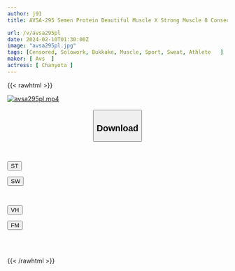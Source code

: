 ```yaml
---
author: j91
title: AVSA-295 Semen Protein Beautiful Muscle X Strong Muscle 8 Consecutive Blowjobs, 10 Follow-up Sex, Endless Obscene Training With Lots Of Bukkake! Chanyota

url: /v/avsa295pl
date: 2024-02-10T01:30:00Z
image: "avsa295pl.jpg"
tags: [Censored, Solowork, Bukkake, Muscle, Sport, Sweat, Athlete	]
maker: [ Avs  ]
actress: [ Chanyota ]
---
```



{{< rawhtml >}}

<div class="video" data-videoid="o2ADXbmbXOiJBpK">
    <a href="javascript:;">
        <img src="/v/avsa295pl/avsa295pl.jpg" width="WIDTH" height="HEIGHT" alt="avsa295pl.mp4" loading="lazy">
    </a>
</div>

<script type="text/javascript" src="https://j91.asia/asset/on-demand-st.js"></script>

<br>
  <link rel="stylesheet" href="https://j91.asia/asset/bs5.css">
  
  <center>
  <button class="btn btn-primary" type="button" data-bs-toggle="collapse" data-bs-target=".multi-collapse" aria-expanded="false" aria-controls="multiCollapseExample1 multiCollapseExample2"><h2>Download</h2></button></center>
</p>
<div class="row">
  <div class="col">
    <div class="collapse multi-collapse" id="multiCollapseExample1">
      <div class="card card-body">
	      	      <br>
<div class="buttons">  
<p><a href="https://streamtape.to/v/o2ADXbmbXOiJBpK" target="_blank"><button class="btn-hover color-3"><i class="fa fa-download"></i> ST</button></a></p>
<p><a href="https://cdnwish.com/eqpcnmnjo9xx" target="_blank"><button class="btn-hover color-2"><i class="fa fa-download"></i> SW</button></a></p></div>
    </div>
  </div>
</div>
  <div class="col">
    <div class="collapse multi-collapse" id="multiCollapseExample2">
      <div class="card card-body">
	      <br>
<div class="buttons">
<p><a href="javascript:;" target="_blank"><button class="btn-hover color-9"><i class="fa fa-download"></i> VH</button></a></p>
<p><a href="javascript:;"><button class="btn-hover color-8"><i class="fa fa-download"></i> FM</button></a></p></div>
<br><br>
      </div>
    </div>
  </div>
</div>

{{< /rawhtml >}}